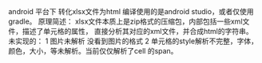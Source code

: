 android 平台下 转化xlsx文件为html
编译使用的是android studio，或者仅使用gradle。
原理简述：
xlsx文件本质上是zip格式的压缩包，内部包括一些xml文件，描述了单元格的属性，
直接分析其对应的xml文件，并合成html的字符串。
未实现的：
1 图片未解析  没看到图片的格式
2 单元格的style解析不完整，字体，颜色，大小，等未解析。当前仅仅解析了cell
的span。
